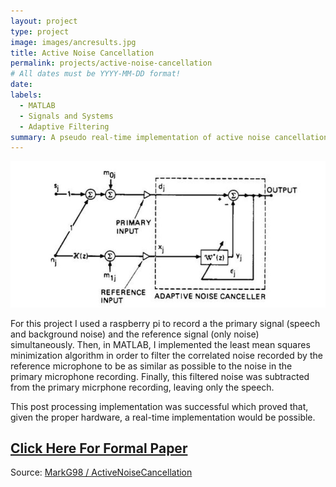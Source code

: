 ```yaml
---
layout: project
type: project
image: images/ancresults.jpg
title: Active Noise Cancellation
permalink: projects/active-noise-cancellation
# All dates must be YYYY-MM-DD format!
date:
labels:
  - MATLAB
  - Signals and Systems
  - Adaptive Filtering
summary: A pseudo real-time implementation of active noise cancellation in MATLAB using least mean squares (LMS) minimization.
---
```


<img class="ui large rounded image" src="../images/cancelbd.JPG">

For this project I used a raspberry pi to record a the primary signal (speech and background noise) and the reference signal (only noise) simultaneously. Then, in MATLAB, I implemented the least mean squares minimization algorithm in order to filter the correlated noise recorded by the reference microphone to be as similar as possible to the noise in the primary microphone recording. Finally, this filtered noise was subtracted from the primary micrphone recording, leaving only the speech.

This post processing implementation was successful which proved that, given the proper hardware, a real-time implementation would be possible.

## [Click Here For Formal Paper](https://github.com/MarkG98/ActiveNoiseCancellation/blob/master/Paper.pdf)
 
Source: <a href="https://github.com/MarkG98/ActiveNoiseCancellation"><i class="large github icon"></i>MarkG98 / ActiveNoiseCancellation</a>